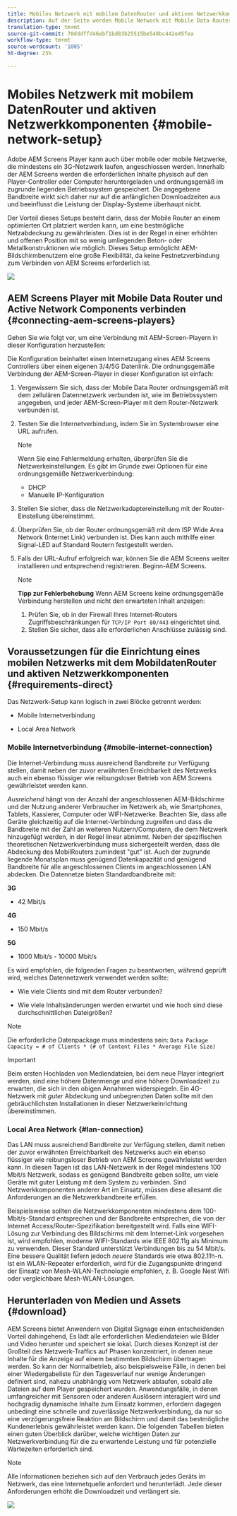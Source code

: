 ```yaml
---
title: Mobiles Netzwerk mit mobilem DatenRouter und aktiven Netzwerkkomponenten
description: Auf der Seite werden Mobile Network mit Mobile Data Router und Active Network Components beschrieben.
translation-type: tm+mt
source-git-commit: 70dddffd46ebf1bd83b25515be548bc442e45fea
workflow-type: tm+mt
source-wordcount: '1005'
ht-degree: 25%

---
```



# Mobiles Netzwerk mit mobilem DatenRouter und aktiven Netzwerkkomponenten {#mobile-network-setup}

Adobe AEM Screens Player kann auch über mobile oder mobile Netzwerke, die mindestens ein 3G-Netzwerk laufen, angeschlossen werden.
Innerhalb der AEM Screens werden die erforderlichen Inhalte physisch auf den Player-Controller oder Computer heruntergeladen und ordnungsgemäß im zugrunde liegenden Betriebssystem gespeichert. Die angegebene Bandbreite wirkt sich daher nur auf die anfänglichen Downloadzeiten aus und beeinflusst die Leistung der Display-Systeme überhaupt nicht.

Der Vorteil dieses Setups besteht darin, dass der Mobile Router an einem optimierten Ort platziert werden kann, um eine bestmögliche Netzabdeckung zu gewährleisten. Dies ist in der Regel in einer erhöhten und offenen Position mit so wenig umliegenden Beton- oder Metallkonstruktionen wie möglich.
Dieses Setup ermöglicht AEM-Bildschirmbenutzern eine große Flexibilität, da keine Festnetzverbindung zum Verbinden von AEM Screens erforderlich ist.

![](/help/using/assets/mobile-network-1.png)

## AEM Screens Player mit Mobile Data Router und Active Network Components verbinden {#connecting-aem-screens-players}

Gehen Sie wie folgt vor, um eine Verbindung mit AEM-Screen-Playern in dieser Konfiguration herzustellen:

Die Konfiguration beinhaltet einen Internetzugang eines AEM Screens Controllers über einen eigenen 3/4/5G Datenlink.
Die ordnungsgemäße Verbindung der AEM-Screen-Player in dieser Konfiguration ist einfach:

1. Vergewissern Sie sich, dass der Mobile Data Router ordnungsgemäß mit dem zellulären Datennetzwerk verbunden ist, wie im Betriebssystem angegeben, und jeder AEM-Screen-Player mit dem Router-Netzwerk verbunden ist.
1. Testen Sie die Internetverbindung, indem Sie im Systembrowser eine URL aufrufen.
   >[!NOTE]
   >Wenn Sie eine Fehlermeldung erhalten, überprüfen Sie die Netzwerkeinstellungen. Es gibt im Grunde zwei Optionen für eine ordnungsgemäße Netzwerkverbindung:
   >* DHCP
   >* Manuelle IP-Konfiguration


1. Stellen Sie sicher, dass die Netzwerkadaptereinstellung mit der Router-Einstellung übereinstimmt.

1. Überprüfen Sie, ob der Router ordnungsgemäß mit dem ISP Wide Area Network (Internet Link) verbunden ist. Dies kann auch mithilfe einer Signal-LED auf Standard Routern festgestellt werden.
1. Falls der URL-Aufruf erfolgreich war, können Sie die AEM Screens weiter installieren und entsprechend registrieren. Beginn-AEM Screens.

   >[!NOTE]
   >**Tipp zur Fehlerbehebung**
   >Wenn AEM Screens keine ordnungsgemäße Verbindung herstellen und nicht den erwarteten Inhalt anzeigen:
   >
   >1. Prüfen Sie, ob in der Firewall Ihres Internet-Routers Zugriffsbeschränkungen für `TCP/IP Port 80/443` eingerichtet sind.
   >1. Stellen Sie sicher, dass alle erforderlichen Anschlüsse zulässig sind.



## Voraussetzungen für die Einrichtung eines mobilen Netzwerks mit dem MobildatenRouter und aktiven Netzwerkkomponenten {#requirements-direct}

Das Netzwerk-Setup kann logisch in zwei Blöcke getrennt werden:

* Mobile Internetverbindung

* Local Area Network

### Mobile Internetverbindung {#mobile-internet-connection}

Die Internet-Verbindung muss ausreichend Bandbreite zur Verfügung stellen, damit neben der zuvor erwähnten Erreichbarkeit des Netzwerks auch ein ebenso flüssiger wie reibungsloser Betrieb von AEM Screens gewährleistet werden kann.

*Ausreichend* hängt von der Anzahl der angeschlossenen AEM-Bildschirme und der Nutzung anderer Verbraucher im Netzwerk ab, wie Smartphones, Tablets, Kassierer, Computer oder WIFI-Netzwerke.
Beachten Sie, dass alle Geräte gleichzeitig auf die Internet-Verbindung zugreifen und dass die Bandbreite mit der Zahl an weiteren Nutzern/Computern, die dem Netzwerk hinzugefügt werden, in der Regel linear abnimmt.
Neben der spezifischen theoretischen Netzwerkverbindung muss sichergestellt werden, dass die Abdeckung des MobilRouters zumindest &quot;gut&quot; ist. Auch der zugrunde liegende Monatsplan muss genügend Datenkapazität und genügend Bandbreite für alle angeschlossenen Clients im angeschlossenen LAN abdecken.
Die Datennetze bieten Standardbandbreite mit:

**3G**
* 42 Mbit/s

**4G**
* 150 Mbit/s

**5G**
* 1000 Mbit/s - 10000 Mbit/s

Es wird empfohlen, die folgenden Fragen zu beantworten, während geprüft wird, welches Datennetzwerk verwendet werden sollte:

* Wie viele Clients sind mit dem Router verbunden?

* Wie viele Inhaltsänderungen werden erwartet und wie hoch sind diese durchschnittlichen Dateigrößen?

>[!NOTE]
>Die erforderliche Datenpackage muss mindestens sein:
`Data Package Capacity = # of Clients * (# of Content Files * Average File Size)`

>[!IMPORTANT]
>Beim ersten Hochladen von Mediendateien, bei dem neue Player integriert werden, sind eine höhere Datenmenge und eine höhere Downloadzeit zu erwarten, die sich in den obigen Annahmen widerspiegeln. Ein 4G-Netzwerk mit *guter* Abdeckung und unbegrenzten Daten sollte mit den gebräuchlichsten Installationen in dieser Netzwerkeinrichtung übereinstimmen.


### Local Area Network {#lan-connection}

Das LAN muss ausreichend Bandbreite zur Verfügung stellen, damit neben der zuvor erwähnten Erreichbarkeit des Netzwerks auch ein ebenso flüssiger wie reibungsloser Betrieb von AEM Screens gewährleistet werden kann. In diesen Tagen ist das LAN-Netzwerk in der Regel mindestens 100 Mbit/s Netzwerk, sodass es genügend Bandbreite geben sollte, um viele Geräte mit guter Leistung mit dem System zu verbinden. Sind Netzwerkkomponenten anderer Art im Einsatz, müssen diese allesamt die Anforderungen an die Netzwerkbandbreite erfüllen.

Beispielsweise sollten die Netzwerkkomponenten mindestens dem 100-Mbit/s-Standard entsprechen und der Bandbreite entsprechen, die von der Internet Access/Router-Spezifikation bereitgestellt wird.
Falls eine WIFI-Lösung zur Verbindung des Bildschirms mit dem Internet-Link vorgesehen ist, wird empfohlen, moderne WIFI-Standards wie IEEE 802.11g als Minimum zu verwenden. Dieser Standard unterstützt Verbindungen bis zu 54 Mbit/s. Eine bessere Qualität liefern jedoch *neuere* Standards wie etwa 802.11h-n. Ist ein WLAN-Repeater erforderlich, wird für die Zugangspunkte dringend der Einsatz von Mesh-WLAN-Technologie empfohlen, z. B. Google Nest Wifi oder vergleichbare Mesh-WLAN-Lösungen.

## Herunterladen von Medien und Assets {#download}

AEM Screens bietet Anwendern von Digital Signage einen entscheidenden Vorteil dahingehend, Es lädt alle erforderlichen Mediendateien wie Bilder und Video herunter und speichert sie lokal. Durch dieses Konzept ist der Großteil des Netzwerk-Traffics auf Phasen konzentriert, in denen neue Inhalte für die Anzeige auf einem bestimmten Bildschirm übertragen werden.
So kann der Normalbetrieb, also beispielsweise Fälle, in denen bei einer Wiedergabeliste für den Tagesverlauf nur wenige Änderungen definiert sind, nahezu unabhängig vom Netzwerk ablaufen, sobald alle Dateien auf dem Player gespeichert wurden.
Anwendungsfälle, in denen umfangreicher mit Sensoren oder anderen Auslösern interagiert wird und hochgradig dynamische Inhalte zum Einsatz kommen, erfordern dagegen unbedingt eine schnelle und zuverlässige Netzwerkverbindung, da nur so eine verzögerungsfreie Reaktion am Bildschirm und damit das bestmögliche Kundenerlebnis gewährleistet werden kann.
Die folgenden Tabellen bieten einen guten Überblick darüber, welche wichtigen Daten zur Netzwerkverbindung für die zu erwartende Leistung und für potenzielle Wartezeiten erforderlich sind.

>[!NOTE]
>Alle Informationen beziehen sich auf den Verbrauch jedes Geräts im Netzwerk, das eine Internetquelle anfordert und herunterlädt. Jede dieser Anforderungen erhöht die Downloadzeit und verlängert sie.

![](/help/using/assets/mobile-router-download.png)



